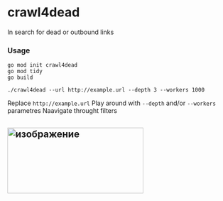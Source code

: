 # crawl4dead
In search for dead or outbound links
### Usage
```
go mod init crawl4dead
go mod tidy
go build
```
```
./crawl4dead --url http://example.url --depth 3 --workers 1000   
```
Replace
```http://example.url```
Play around with ```--depth``` and/or ```--workers``` parametres
Naavigate throught filters
## <img width="306" height="148" alt="изображение" src="https://github.com/user-attachments/assets/b94f56b5-33bb-403d-b1f4-9393cb486330" />
